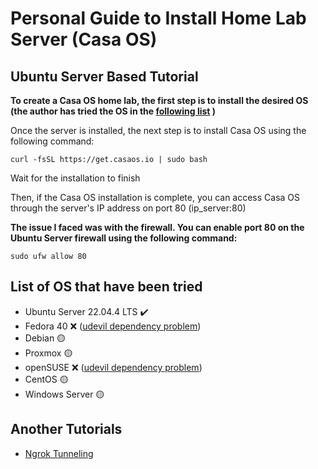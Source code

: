# Personal Guide to Install Home Lab Server (Casa OS)

## Ubuntu Server Based Tutorial

**To create a Casa OS home lab, the first step is to install the desired OS (the author has tried the OS in the [following list](#list-of-os-that-have-been-tried) )**

Once the server is installed, the next step is to install Casa OS using the following command:

```
curl -fsSL https://get.casaos.io | sudo bash
```

Wait for the installation to finish

Then, if the Casa OS installation is complete, you can access Casa OS through the server's IP address on port 80 (ip_server:80)

**The issue I faced was with the firewall. You can enable port 80 on the Ubuntu Server firewall using the following command:**

```
sudo ufw allow 80
```

## List of OS that have been tried

- Ubuntu Server 22.04.4 LTS ✔️
- Fedora 40 ❌ ([udevil dependency problem](https://github.com/IceWhaleTech/CasaOS/issues/1149))
- Debian 🟡
- Proxmox 🟡
- openSUSE ❌ ([udevil dependency problem](https://github.com/IceWhaleTech/CasaOS/issues/1149))
- CentOS 🟡
- Windows Server 🟡

## Another Tutorials
- [Ngrok Tunneling](/tunneling-ngrok.md)
